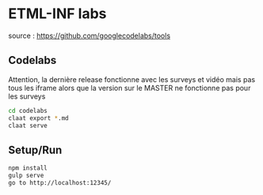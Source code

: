 # ETML-INF labs
source : https://github.com/googlecodelabs/tools


## Codelabs
Attention, la dernière release fonctionne avec les surveys et vidéo mais pas tous les iframe alors que la version sur le MASTER ne fonctionne pas pour les surveys
``` bash
cd codelabs
claat export *.md
claat serve
```



## Setup/Run
``` bash
npm install
gulp serve
go to http://localhost:12345/
```

